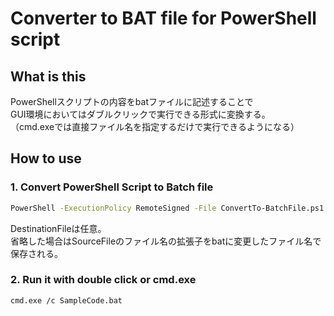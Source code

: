 # Converter to BAT file for PowerShell script

## What is this

PowerShellスクリプトの内容をbatファイルに記述することで  
GUI環境においてはダブルクリックで実行できる形式に変換する。  
（cmd.exeでは直接ファイル名を指定するだけで実行できるようになる）

## How to use

### 1. Convert PowerShell Script to Batch file

```bash
PowerShell -ExecutionPolicy RemoteSigned -File ConvertTo-BatchFile.ps1 -SourceFile SampleCode.ps1 -DestinationFile SampleCode.bat
```

DestinationFileは任意。  
省略した場合はSourceFileのファイル名の拡張子をbatに変更したファイル名で保存される。  

### 2. Run it with double click or cmd.exe

```bach
cmd.exe /c SampleCode.bat
```

